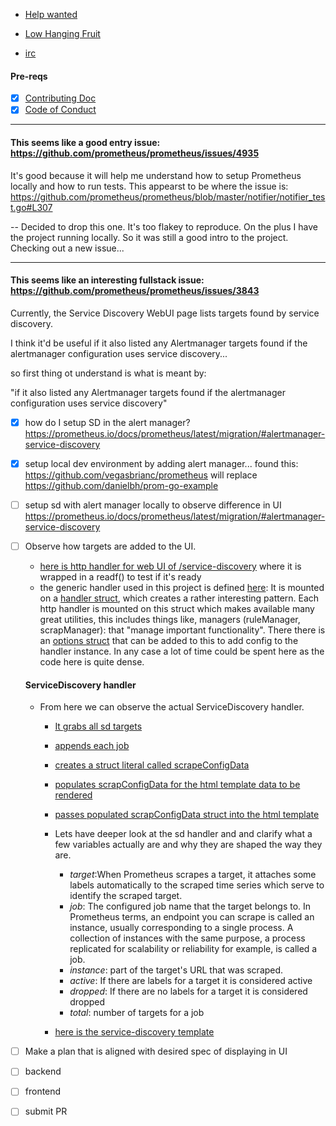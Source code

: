 - [Help wanted](https://github.com/prometheus/prometheus/issues?q=is%3Aissue+is%3Aopen+label%3A%22help+wanted%22)

- [Low Hanging Fruit](https://github.com/prometheus/prometheus/issues?q=is%3Aissue+is%3Aopen+label%3A%22low+hanging+fruit%22)

- [irc](https://riot.im/app/#/room/#prometheus:matrix.org)

#### Pre-reqs
- [x] [Contributing Doc](https://github.com/prometheus/prometheus/blob/master/CONTRIBUTING.md)
- [x] [Code of Conduct](https://github.com/cncf/foundation/blob/master/code-of-conduct.md)

---
 #### This seems like a good entry issue: https://github.com/prometheus/prometheus/issues/4935

It's good because it will help me understand how to setup Prometheus locally and how to run tests.
This appearst to be where the issue is: https://github.com/prometheus/prometheus/blob/master/notifier/notifier_test.go#L307

-- Decided to drop this one. It's too flakey to reproduce. On the plus I have the project running locally. So it was still a good intro to the project. Checking out a new issue...

--- 

#### This seems like an interesting fullstack issue: https://github.com/prometheus/prometheus/issues/3843 

Currently, the Service Discovery WebUI page lists targets found by service discovery.

I think it'd be useful if it also listed any Alertmanager targets found if the alertmanager configuration uses service discovery...

so first thing ot understand is what is meant by:

"if it also listed any Alertmanager targets found if the alertmanager configuration uses service discovery"

- [x] how do I setup SD in the alert manager? https://prometheus.io/docs/prometheus/latest/migration/#alertmanager-service-discovery

- [x] setup local dev environment by adding alert manager... found this: https://github.com/vegasbrianc/prometheus will replace https://github.com/danielbh/prom-go-example 

- [ ] setup sd with alert manager locally to observe difference in UI https://prometheus.io/docs/prometheus/latest/migration/#alertmanager-service-discovery

- [ ] Observe how targets are added to the UI.
  - [here is http handler for web UI of /service-discovery](https://github.com/prometheus/prometheus/blob/master/web/web.go#L287) where it is wrapped in a readf() to test if it's ready
  - the generic handler used in this project is defined [here](https://github.com/prometheus/prometheus/blob/master/web/web.go#L667): It is mounted on a [handler struct](https://github.com/prometheus/prometheus/blob/master/web/web.go#L115), which creates a rather interesting pattern. Each http handler is mounted on this struct which makes available many great utilities, this includes things like, managers (ruleManager, scrapManager): that "manage important functionality". There there is an [options struct](https://github.com/prometheus/prometheus/blob/master/web/web.go#L165) that can be added to this to add config to the handler instance. In any case a lot of time could be spent here as the code here is quite dense.
  
  #### ServiceDiscovery handler
  - From here we can observe the actual ServiceDiscovery handler. 
      - [It grabs all sd targets](https://github.com/prometheus/prometheus/blob/master/web/web.go#L669)
      - [appends each job](https://github.com/prometheus/prometheus/blob/master/web/web.go#L671)
      - [creates a struct literal called scrapeConfigData](https://github.com/prometheus/prometheus/blob/master/web/web.go#L674)
      - [populates scrapConfigData for the html template data to be rendered](https://github.com/prometheus/prometheus/blob/master/web/web.go#L687-L703)
      - [passes populated scrapConfigData struct into the html template](https://github.com/prometheus/prometheus/blob/master/web/web.go#L705)
      
      - Lets have deeper look at the sd handler and and clarify what a few variables actually are and why they are shaped the way they are.
        - *target*:When Prometheus scrapes a target, it attaches some labels automatically to the scraped time series which serve to identify the scraped target.
        - *job*: The configured job name that the target belongs to. In Prometheus terms, an endpoint you can scrape is called an instance, usually corresponding to a single process. A collection of instances with the same purpose, a process replicated for scalability or reliability for example, is called a job.
        - *instance*: part of the target's URL that was scraped.
        - *active*: If there are labels for a target it is considered active
        - *dropped*: If there are no labels for a target it is considered dropped
        - *total*: number of targets for a job
        
     - [here is the service-discovery template](https://github.com/prometheus/prometheus/blob/master/web/ui/templates/service-discovery.html)
   
  

- [ ] Make a plan that is aligned with desired spec of displaying in UI
- [ ] backend
- [ ] frontend
- [ ] submit PR
